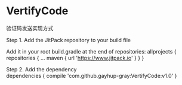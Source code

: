 # VertifyCode
验证码发送实现方式

Step 1. Add the JitPack repository to your build file 

Add it in your root build.gradle at the end of repositories:
	allprojects {
		repositories {
			...
			maven { url 'https://www.jitpack.io' }
		}
	}
  
    
Step 2. Add the dependency    
	dependencies {
	        compile 'com.github.gayhup-gray:VertifyCode:v1.0'
	}
